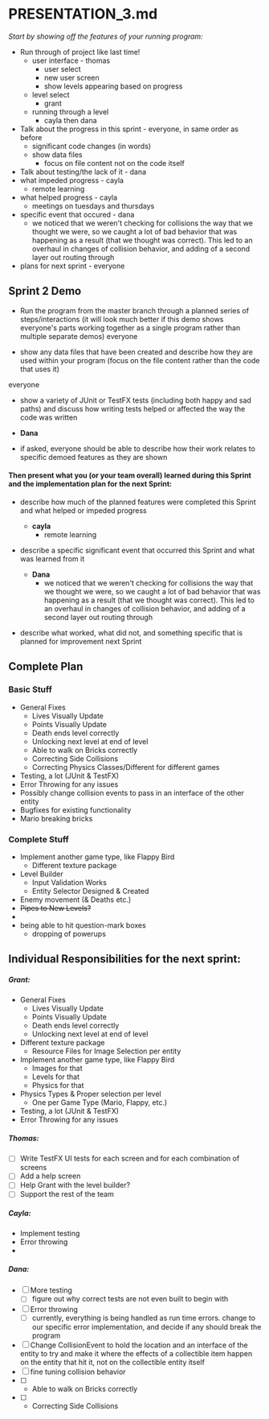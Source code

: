 # PRESENTATION_3.md

*Start by showing off the features of your running program:*

* Run through of project like last time!
    * user interface - thomas
        * user select
        * new user screen
        * show levels appearing based on progress
    * level select
        * grant
    * running through a level
        * cayla then dana
* Talk about the progress in this sprint - everyone, in same order as before
    * significant code changes (in words)
    * show data files
        * focus on file content not on the code itself
* Talk about testing/the lack of it - dana
* what impeded progress - cayla
    * remote learning
* what helped progress - cayla
    * meetings on tuesdays and thursdays
* specific event that occured - dana
    * we noticed that we weren't checking for collisions the way that we thought we were, so we caught a lot of bad behavior that was happening as a result (that we thought was correct). This led to an overhaul in changes of collision behavior, and adding of a second layer out routing through
* plans for next sprint - everyone

## Sprint 2 Demo
* Run the program from the master branch through a planned series of steps/interactions (it will look much better if this demo shows everyone's parts working together as a single program rather than multiple separate demos)
everyone

* show any data files that have been created and describe how they are used within your program (focus on the file content rather than the code that uses it)

everyone

* show a variety of JUnit or TestFX tests (including both happy and sad paths) and discuss how writing tests helped or affected the way the code was written

* **Dana** 

* if asked, everyone should be able to describe how their work relates to specific demoed features as they are shown

#### Then present what you (or your team overall) learned during this Sprint and the implementation plan for the next Sprint:
* describe how much of the planned features were completed this Sprint and what helped or impeded progress
    * **cayla**
        * remote learning

* describe a specific significant event that occurred this Sprint and what was learned from it
    * **Dana**
        * we noticed that we weren't checking for collisions the way that we thought we were, so we caught a lot of bad behavior that was happening as a result (that we thought was correct). This led to an overhaul in changes of collision behavior, and adding of a second layer out routing through


* describe what worked, what did not, and something specific that is planned for improvement next Sprint

## Complete Plan

### Basic Stuff
* General Fixes
    * Lives Visually Update
    * Points Visually Update
    * Death ends level correctly
    * Unlocking next level at end of level
    * Able to walk on Bricks correctly
    * Correcting Side Collisions
    * Correcting Physics Classes/Different for different games
* Testing, a lot (JUnit & TestFX)
* Error Throwing for any issues
* Possibly change collision events to pass in an interface of the other entity
* Bugfixes for existing functionality
* Mario breaking bricks


### Complete Stuff
* Implement another game type, like Flappy Bird
    * Different texture package
* Level Builder
    * Input Validation Works
    * Entity Selector Designed & Created
* Enemy movement (& Deaths etc.)
* ~~Pipes to New Levels?~~
* 
* being able to hit question-mark boxes
    * dropping of powerups


## Individual Responsibilities for the next sprint:

##### Grant:
- General Fixes
    - Lives Visually Update
    - Points Visually Update
    - Death ends level correctly
    - Unlocking next level at end of level
- Different texture package
    - Resource Files for Image Selection per entity
- Implement another game type, like Flappy Bird
    - Images for that
    - Levels for that
    - Physics for that
- Physics Types & Proper selection per level
    - One per Game Type (Mario, Flappy, etc.)
- Testing, a lot (JUnit & TestFX)
- Error Throwing for any issues 


##### Thomas:
- [ ] Write TestFX UI tests for each screen and for each combination of screens
- [ ] Add a help screen
- [ ] Help Grant with the level builder?
- [ ] Support the rest of the team
    
##### Cayla:
* Implement testing
* Error throwing
*  
    
##### Dana:
- [ ] More testing
    - [ ] figure out why correct tests are not even built to begin with
- [ ] Error throwing
    - [ ] currently, everything is being handled as run time errors. change to our specific error implementation, and decide if any should break the program
- [ ] Change CollisionEvent to hold the location and an interface of the entity to try and make it where the effects of a collectible item happen on the entity that hit it, not on the collectible entity itself
- [ ] fine tuning collision behavior
- [ ] * Able to walk on Bricks correctly
- [ ] * Correcting Side Collisions
